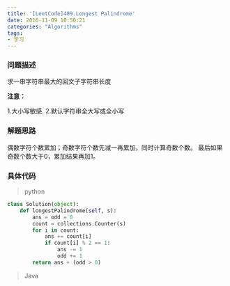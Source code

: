 ```yaml
---
title: '[LeetCode]409.Longest Palindrome'
date: 2016-11-09 10:50:21
categories: "Algorithms"
tags:
- 学习
---
```


### 问题描述 ###

求一串字符串最大的回文子字符串长度
<!-- more -->
**注意：**

1.大小写敏感.
2.默认字符串全大写或全小写

### 解题思路 ###
偶数字符个数累加；奇数字符个数先减一再累加，同时计算奇数个数。
最后如果奇数个数大于0，累加结果再加1。

### 具体代码 ###
>python

```python
class Solution(object):
    def longestPalindrome(self, s):
        ans = odd = 0
        count = collections.Counter(s)
        for i in count:
            ans += count[i]
            if count[i] % 2 == 1:
                ans -= 1
                odd += 1
        return ans + (odd > 0)
```

>Java

```java


```
